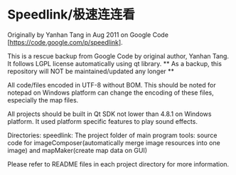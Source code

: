 Speedlink/极速连连看
===================

Originally by Yanhan Tang in Aug 2011 on Google Code [https://code.google.com/p/speedlink].

This is a rescue backup from Google Code by original author, Yanhan Tang.
It follows LGPL license automatically using qt library. ** As a backup, this repository will NOT be maintained/updated any longer **

All code/files encoded in UTF-8 without BOM. This should be noted for notepad on Windows platform can change the encoding of these files, especially the map files.

All projects should be built in Qt SDK not lower than 4.8.1 on Windows platform. It used platform specific features to play sound effects.

Directories:
speedlink: The project folder of main program
tools: source code for imageComposer(automatically merge image resources into one image) and mapMaker(create map data on GUI)

Please refer to README files in each project directory for more information.

